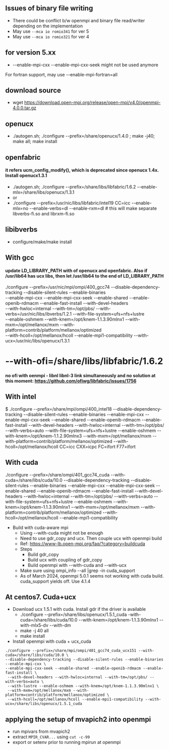 ## Issues of binary file writing
- There could be conflict b/w openmpi and binary file read/writer depending on the implementation
- May use `--mca io romio341` for ver 5
- May use `--mca io romio321` for ver 4

## for version 5.xx
- --enable-mpi-cxx --enable-mpi-cxx-seek  might not be used anymore

For fortran support, may use --enable-mpi-fortran=all   
## download source
- wget https://download.open-mpi.org/release/open-mpi/v4.0/openmpi-4.0.0.tar.gz

## openucx
- ./autogen.sh; ./configure --prefix=/share/openucx/1.4.0 ; make -j40; make all; make install


## openfabric
#### it refers ucm_config_modify(), which is deprecated since openucx 1.4x. Install openucx1.3.1
- ./autogen.sh; ./configure --prefix=/share/libs/libfabric/1.6.2 --enable-mlx=/share/libs/openucx/1.3.1
- or
- ./configure --prefix=/usr/nic/libs/libfabric/intel19 CC=icc --enable-mlx=no --enable-verbs=dl --enable-rxm=dl # this will make separate libverbs-fi.so and librxm-fi.so

## libibverbs
- configure/make/make install

## With gcc
#### update LD_LIBRARY_PATH with of openucx and openfabric. Also if /usr/lib64 has ucx libs, then let /usr/lib64 to the end of LD_LIBRARY_PATH

./configure --prefix=/usr/nic/mpi/ompi/400_gcc74 --disable-dependency-tracking --disable-silent-rules --enable-binaries \
--enable-mpi-cxx --enable-mpi-cxx-seek --enable-shared --enable-openib-rdmacm --enable-fast-install --with-devel-headers \
--with-hwloc=internal --with-tm=/opt/pbs/ --with-verbs=/usr/nic/libs/ibverbs/1.2.1 --with-file-system=ufs+nfs+lustre \
--enable-oshmem --with-knem=/opt/knem-1.1.3.90mlnx1 --with-mxm=/opt/mellanox/mxm --with-platform=contrib/platform/mellanox/optimized \
--with-hcoll=/opt/mellanox/hcoll --enable-mpi1-compatibility --with-ucx=/usr/nic/libs/openucx/1.3.1 
# --with-ofi=/share/libs/libfabric/1.6.2
#### no ofi with oenmpi - libnl libnl-3 link simultaneously and no solution at this moment: https://github.com/ofiwg/libfabric/issues/1756

## With intel
  $ ./configure --prefix=/share/mpi/ompi/400_intel18 --disable-dependency-tracking --disable-silent-rules --enable-binaries --enable-mpi-cxx --enable-mpi-cxx-seek --enable-shared --enable-openib-rdmacm --enable-fast-install --with-devel-headers --with-hwloc=internal --with-tm=/opt/pbs/ --with-verbs=auto --with-file-system=ufs+nfs+lustre --enable-oshmem --with-knem=/opt/knem-1.1.2.90mlnx3 --with-mxm=/opt/mellanox/mxm --with-platform=contrib/platform/mellanox/optimized --with-hcoll=/opt/mellanox/hcoll CC=icc CXX=icpc FC=ifort F77=ifort

## With cuda
./configure --prefix=/share/ompi/401_gcc74_cuda --with-cuda=/share/libs/cuda/10.0 --disable-dependency-tracking --disable-silent-rules --enable-binaries --enable-mpi-cxx --enable-mpi-cxx-seek --enable-shared --enable-openib-rdmacm --enable-fast-install --with-devel-headers --with-hwloc=internal --with-tm=/opt/pbs/ --with-verbs=auto --with-file-system=ufs+nfs+lustre --enable-oshmem --with-knem=/opt/knem-1.1.3.90mlnx1 --with-mxm=/opt/mellanox/mxm --with-platform=contrib/platform/mellanox/optimized --with-hcoll=/opt/mellanox/hcoll --enable-mpi1-compatibility
- Build with cuda-aware mpi
  - Using --with-cuda might not be enough
  - Need to use gdr_copy and ucx. Then couple ucx with openmpi build
  - Ref: https://www-lb.open-mpi.org/faq/?category=buildcuda
  - Steps
    - Build gdr_copy
    - Build ucx with coupling of gdr_copy
    - Build openmpi with --with-cuda and --with-ucx
  - Make sure using ompi_info --all |grep -in cuda_support
  - As of March 2024, openmpi 5.0.1 seems not working with cuda build. cuda_support yields off. Use 4.1.4

## At centos7. Cuda+ucx
- Download ucx 1.5.1 with cuda. Install gdr if the driver is available
  - ./configure --prefix=/share/libs/openucx/1.5.1_cuda -with-cuda=/share/libs/cuda/10.0 --with-knem=/opt/knem-1.1.3.90mlnx1 --with-mlx5-dv --with-dm
  - make -j 40 all
  - make install
-  Install openmpi with cuda + ucx_cuda
```
./configure --prefix=/share/mpi/ompi/401_gcc74_cuda_ucx151 --with-cuda=/share/libs/cuda/10.0 \
--disable-dependency-tracking --disable-silent-rules --enable-binaries --enable-mpi-cxx \
--enable-mpi-cxx-seek --enable-shared --enable-openib-rdmacm --enable-fast-install \
 --with-devel-headers --with-hwloc=internal --with-tm=/opt/pbs/ --with-verbs=auto \
 --with-lustre --enable-oshmem --with-knem=/opt/knem-1.1.3.90mlnx1 \
 --with-mxm=/opt/mellanox/mxm --with-platform=contrib/platform/mellanox/optimized \
 --with-hcoll=/opt/mellanox/hcoll --enable-mpi1-compatibility --with-ucx=/share/libs/openucx/1.5.1_cuda
```


## applying the setup of mvapich2 into openmpi
- run mpivars from mvapich2
- extract `MPIR_CVAR...` using `cut -c-99`
- export or setenv prior to running mpirun at openmpi
